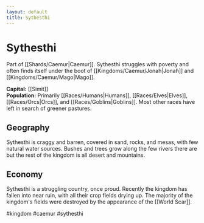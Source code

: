 ```yaml
---
layout: default
title: Sythesthi
---
```


# Sythesthi

Part of [[Shards/Caemur|Caemur]]. Sythesthi struggles with poverty and often finds itself under the boot of [[Kingdoms/Caemur/Jonah|Jonah]] and [[Kingdoms/Caemur/Mago|Mago]].

**Capital:** [[Simit]]<br>
**Population:** Primarily [[Races/Humans|Humans]], [[Races/Elves|Elves]], [[Races/Orcs|Orcs]], and [[Races/Goblins|Goblins]]. Most other races have left in search of greener pastures.

## Geography
Sythesthi is craggy and barren, covered in sand, rocks, and mesas, with few natural water sources. Bushes and trees grow along the few rivers there are but the rest of the kingdom is all desert and mountains.

## Economy
Sythesthi is a struggling country, once proud. Recently the kingdom has fallen into near ruin, with all their crop fields drying up. The majority of the kingdom's fields were destroyed by the appearance of the [[World Scar]].

#kingdom #caemur #sythesthi